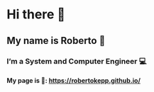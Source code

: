 # Hi there 👋
## My name is Roberto 📛
### I’m a System and Computer Engineer 💻
#### My page is 📝: https://robertokepp.github.io/

<!--
**R0BERT01991/R0BERT01991** is a ✨ _special_ ✨ repository because its `README.md` (this file) appears on your GitHub profile.

Here are some ideas to get you started:

- 🔭 I’m currently working on ...
- 🌱 I’m currently learning ...
- 👯 I’m looking to collaborate on ...
- 🤔 I’m looking for help with ...
- 💬 Ask me about ...
- 📫 How to reach me: ...
- 😄 Pronouns: ...
- ⚡ Fun fact: ...
-->
